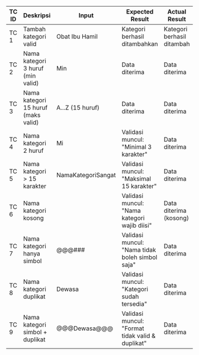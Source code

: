 
| TC ID | Deskripsi                          | Input               | Expected Result                                | Actual Result               | Status Uji |
|-------|------------------------------------|----------------------|------------------------------------------------|------------------------------|------------|
| TC 1  | Tambah kategori valid              | Obat Ibu Hamil       | Kategori berhasil ditambahkan                 | Kategori berhasil ditambah  | ✅          |
| TC 2  | Nama kategori 3 huruf (min valid)  | Min                  | Data diterima                                 | Data diterima               | ✅          |
| TC 3  | Nama kategori 15 huruf (maks valid)| A...Z (15 huruf)     | Data diterima                                 | Data diterima               | ✅          |
| TC 4  | Nama kategori 2 huruf              | Mi                   | Validasi muncul: "Minimal 3 karakter"         | Data diterima               | ❌          |
| TC 5  | Nama kategori > 15 karakter        | NamaKategoriSangat   | Validasi muncul: "Maksimal 15 karakter"       | Data diterima               | ❌          |
| TC 6  | Nama kategori kosong               |                      | Validasi muncul: "Nama kategori wajib diisi"  | Data diterima (kosong)      | ❌          |
| TC 7  | Nama kategori hanya simbol         | @@@###               | Validasi muncul: "Nama tidak boleh simbol saja"| Data diterima              | ❌          |
| TC 8  | Nama kategori duplikat             | Dewasa               | Validasi muncul: "Kategori sudah tersedia"    | Data diterima               | ❌          |
| TC 9  | Nama kategori simbol + duplikat    | @@@Dewasa@@@         | Validasi muncul: "Format tidak valid & duplikat" | Data diterima           | ❌          |
